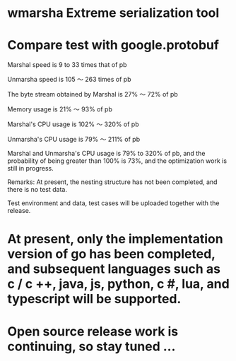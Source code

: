 # wmarsha Extreme serialization tool

# Compare test with google.protobuf

Marshal speed is 9 to 33 times that of pb

Unmarsha speed is 105 ～ 263 times of pb

The byte stream obtained by Marshal is 27% ～ 72% of pb

Memory usage is 21% ～ 93% of pb

Marshal's CPU usage is 102% ～ 320% of pb

Unmarsha's CPU usage is 79% ～ 211% of pb

Marshal and Unmarsha's CPU usage is 79% to 320% of pb, and the probability of being greater than 100% is 73%, and the optimization work is still in progress.

Remarks: At present, the nesting structure has not been completed, and there is no test data.

Test environment and data, test cases will be uploaded together with the release.

# At present, only the implementation version of go has been completed, and subsequent languages such as c / c ++, java, js, python, c #, lua, and typescript will be supported.
# Open source release work is continuing, so stay tuned ...
